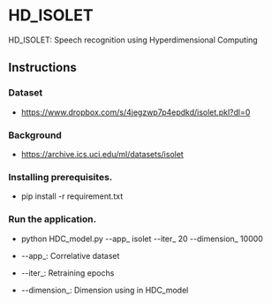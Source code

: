 # HD_ISOLET
HD_ISOLET: Speech recognition using Hyperdimensional Computing

## Instructions

### Dataset
 - https://www.dropbox.com/s/4jegzwp7p4epdkd/isolet.pkl?dl=0

### Background
 - https://archive.ics.uci.edu/ml/datasets/isolet

### Installing prerequisites.
 - pip install -r requirement.txt

### Run the application.
 - python HDC_model.py --app_ isolet --iter_ 20 --dimension_ 10000

 - --app_: Correlative dataset
 - --iter_: Retraining epochs
 - --dimension_: Dimension using in HDC_model
